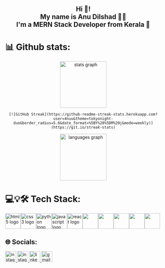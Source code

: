 <h2 align="center">Hi 👋! <br>
  My name is Anu Dilshad 👨‍💻 <br>
  I'm a MERN Stack Developer from Kerala 🌴</h2>

  # 📊 Github stats:

  <div align="center">
  <img src="https://github-readme-stats.vercel.app/api?username=4nuu&hide_title=false&hide_rank=false&show_icons=true&include_all_commits=true&count_private=true&disable_animations=false&theme=dracula&locale=en&hide_border=false" height="150" alt="stats graph"  />
    
    [![GitHub Streak](https://github-readme-streak-stats.herokuapp.com?user=4nuu&theme=tokyonight-duo&border_radius=5.6&date_format=%5BY%20%5DM%20j&mode=weekly)](https://git.io/streak-stats)
    
  <img src="https://github-readme-stats.vercel.app/api/top-langs?username=4nuu&locale=en&hide_title=false&layout=compact&card_width=320&langs_count=5&theme=dracula&hide_border=false" height="150" alt="languages graph" />
   
</div>

# 💻💡🛠️ Tech Stack:
<div style="display:flex;">
 <img src="https://cdn.jsdelivr.net/gh/devicons/devicon/icons/html5/html5-original.svg" height="50" style="display:inline-block;" alt="html5 logo"  />
 <img src="https://cdn.jsdelivr.net/gh/devicons/devicon/icons/css3/css3-original.svg" style="display:inline-block;" height="50" alt="css3 logo"  />
 <img src="https://cdn.jsdelivr.net/gh/devicons/devicon/icons/python/python-original.svg" style="display:inline-block;" height="50" alt="python logo"/>
 <img src="https://cdn.jsdelivr.net/gh/devicons/devicon/icons/javascript/javascript-original.svg" style="display:inline-block;" height="50" alt="javascript logo"  />
 <img src="https://cdn.jsdelivr.net/gh/devicons/devicon/icons/react/react-original.svg" height="50" alt="react logo"  />
 <img src="https://cdn.jsdelivr.net/gh/devicons/devicon@latest/icons/express/express-original-wordmark.svg" height="50" />      
 <img src="https://cdn.jsdelivr.net/gh/devicons/devicon@latest/icons/nodejs/nodejs-original-wordmark.svg" height="50"  />
 <img src="https://cdn.jsdelivr.net/gh/devicons/devicon@latest/icons/django/django-plain.svg" height="50" />
 <img src="https://cdn.jsdelivr.net/gh/devicons/devicon@latest/icons/mongodb/mongodb-plain-wordmark.svg" height="50" />
 <img src="https://cdn.jsdelivr.net/gh/devicons/devicon@latest/icons/mysql/mysql-plain-wordmark.svg" height="50" />
 </div>
 
## 🌐 Socials:
<div align="centre">
<a href="https://tx.me/AID_3N">  <img src="https://img.shields.io/static/v1?message=Telegram&logo=telegram&label=&color=24A1DE&logoColor=white&labelColor=&style=for-the-badge" height="35" alt="instagram logo"  /> 
<a href="https://instagram.com/anu_.dx"> <img src="https://img.shields.io/static/v1?message=Instagram&logo=instagram&label=&color=E4405F&logoColor=white&labelColor=&style=for-the-badge" height="35" alt="instagram logo"  /> </a>
<a href="https://www.linkedin.com/in/anu-dilshad/"> <img src="https://img.shields.io/static/v1?message=LinkedIn&logo=linkedin&label=&color=0077B5&logoColor=white&labelColor=&style=for-the-badge" height="35" alt="linkedin logo"  /> </a>
<a href="mailto:anudilshad5456@gmail.com">
<img src="https://img.shields.io/static/v1?message=Gmail&logo=gmail&label=&color=D14836&logoColor=white&labelColor=&style=for-the-badge" height="35" alt="gmail logo"  />  </a>
</div>
